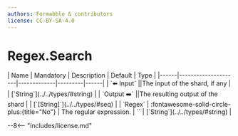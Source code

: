 ```yaml
---
authors: Formabble & contributors
license: CC-BY-SA-4.0
---
```



# Regex.Search

<div class="sh-parameters" markdown="1">
| Name | Mandatory | Description | Default | Type |
|------|---------------------|-------------|---------|------|
| `⬅️ Input` ||The input of the shard, if any | | [`String`](../../types/#string) |
| `Output ➡️` ||The resulting output of the shard | | [`[String]`](../../types/#seq) |
| `Regex` | :fontawesome-solid-circle-plus:{title="No"}  | The regular expression. | `` | [`String`](../../types/#string) |

</div>



--8<-- "includes/license.md"

